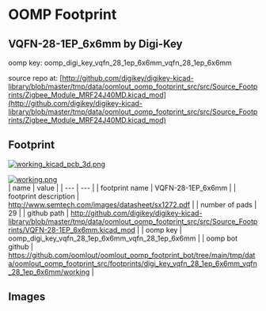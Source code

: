 # OOMP Footprint  
## VQFN-28-1EP_6x6mm  by Digi-Key  
  
oomp key: oomp_digi_key_vqfn_28_1ep_6x6mm_vqfn_28_1ep_6x6mm  
  
source repo at: [http://github.com/digikey/digikey-kicad-library/blob/master/tmp/data/oomlout_oomp_footprint_src/src/Source_Footprints/Zigbee_Module_MRF24J40MD.kicad_mod](http://github.com/digikey/digikey-kicad-library/blob/master/tmp/data/oomlout_oomp_footprint_src/src/Source_Footprints/Zigbee_Module_MRF24J40MD.kicad_mod)  
## Footprint  
  
[![working_kicad_pcb_3d.png](working_kicad_pcb_3d_600.png)](working_kicad_pcb_3d.png)  
  
[![working.png](working_600.png)](working.png)  
| name | value | 
| --- | --- | 
| footprint name | VQFN-28-1EP_6x6mm | 
| footprint description | http://www.semtech.com/images/datasheet/sx1272.pdf | 
| number of pads | 29 | 
| github path | http://github.com/digikey/digikey-kicad-library/blob/master/tmp/data/oomlout_oomp_footprint_src/src/Source_Footprints/VQFN-28-1EP_6x6mm.kicad_mod | 
| oomp key | oomp_digi_key_vqfn_28_1ep_6x6mm_vqfn_28_1ep_6x6mm | 
| oomp bot github | https://github.com/oomlout/oomlout_oomp_footprint_bot/tree/main/tmp/data/oomlout_oomp_footprint_src/footprints/digi_key_vqfn_28_1ep_6x6mm_vqfn_28_1ep_6x6mm/working | 
## Images  
